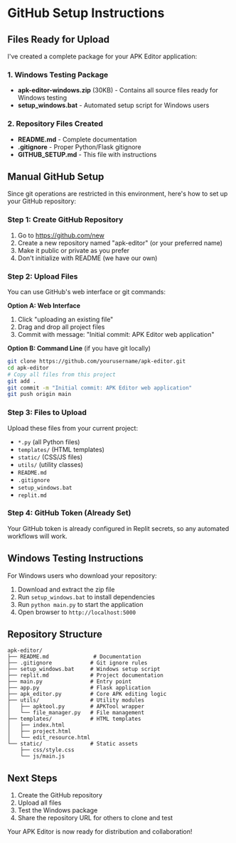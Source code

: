 # GitHub Setup Instructions

## Files Ready for Upload

I've created a complete package for your APK Editor application:

### 1. Windows Testing Package
- **apk-editor-windows.zip** (30KB) - Contains all source files ready for Windows testing
- **setup_windows.bat** - Automated setup script for Windows users

### 2. Repository Files Created
- **README.md** - Complete documentation
- **.gitignore** - Proper Python/Flask gitignore
- **GITHUB_SETUP.md** - This file with instructions

## Manual GitHub Setup

Since git operations are restricted in this environment, here's how to set up your GitHub repository:

### Step 1: Create GitHub Repository
1. Go to https://github.com/new
2. Create a new repository named "apk-editor" (or your preferred name)
3. Make it public or private as you prefer
4. Don't initialize with README (we have our own)

### Step 2: Upload Files
You can use GitHub's web interface or git commands:

**Option A: Web Interface**
1. Click "uploading an existing file"
2. Drag and drop all project files
3. Commit with message: "Initial commit: APK Editor web application"

**Option B: Command Line** (if you have git locally)
```bash
git clone https://github.com/yourusername/apk-editor.git
cd apk-editor
# Copy all files from this project
git add .
git commit -m "Initial commit: APK Editor web application"
git push origin main
```

### Step 3: Files to Upload
Upload these files from your current project:
- `*.py` (all Python files)
- `templates/` (HTML templates)
- `static/` (CSS/JS files)
- `utils/` (utility classes)
- `README.md`
- `.gitignore`
- `setup_windows.bat`
- `replit.md`

### Step 4: GitHub Token (Already Set)
Your GitHub token is already configured in Replit secrets, so any automated workflows will work.

## Windows Testing Instructions

For Windows users who download your repository:

1. Download and extract the zip file
2. Run `setup_windows.bat` to install dependencies
3. Run `python main.py` to start the application
4. Open browser to `http://localhost:5000`

## Repository Structure

```
apk-editor/
├── README.md              # Documentation
├── .gitignore            # Git ignore rules
├── setup_windows.bat     # Windows setup script
├── replit.md             # Project documentation
├── main.py               # Entry point
├── app.py                # Flask application
├── apk_editor.py         # Core APK editing logic
├── utils/                # Utility modules
│   ├── apktool.py        # APKTool wrapper
│   └── file_manager.py   # File management
├── templates/            # HTML templates
│   ├── index.html
│   ├── project.html
│   └── edit_resource.html
└── static/               # Static assets
    ├── css/style.css
    └── js/main.js
```

## Next Steps

1. Create the GitHub repository
2. Upload all files
3. Test the Windows package
4. Share the repository URL for others to clone and test

Your APK Editor is now ready for distribution and collaboration!